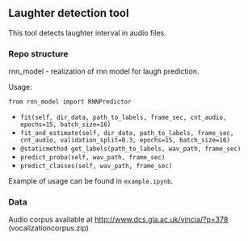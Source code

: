 ## Laughter detection tool

This tool detects laughter interval in audio files.

### Repo structure
rnn_model - realization of rnn model for laugh prediction.

Usage:

`from rnn_model import RNNPredictor`

- `fit(self, dir_data, path_to_labels, frame_sec, cnt_audio, epochs=15, batch_size=16)`
- `fit_and_estimate(self, dir_data, path_to_labels, frame_sec, cnt_audio, validation_split=0.3, epochs=15, batch_size=16)`
- `@staticmethod get_labels(path_to_labels, wav_path, frame_sec)`
- `predict_proba(self, wav_path, frame_sec)`
- `predict_classes(self, wav_path, frame_sec)`

Example of usage can be found in `example.ipynb`.

### Data
Audio corpus available at 
http://www.dcs.gla.ac.uk/vincia/?p=378 (vocalizationcorpus.zip)


